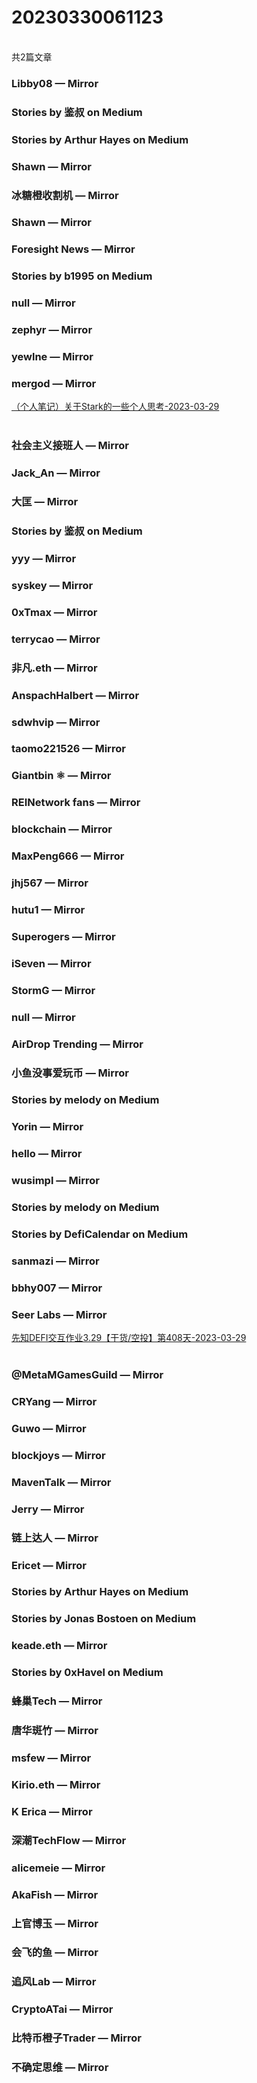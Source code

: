 <h1>20230330061123</h1><br/>共2篇文章




###  Libby08 — Mirror









###  Stories by 鉴叔 on Medium









###  Stories by Arthur Hayes on Medium







###  Shawn — Mirror









###  冰糖橙收割机 — Mirror











###  Shawn — Mirror











###  Foresight News — Mirror









###  Stories by b1995 on Medium









###  null — Mirror













###  zephyr — Mirror







###  yewlne — Mirror









###  mergod — Mirror

<a target=_blank rel=nofollow href="https://mirror.xyz/mergod.eth/EJspeS_a_h9to_t3Zuk2qhH5WD7k1iG7rliqwQu1kJI" >（个人笔记）关于Stark的一些个人思考-2023-03-29</a><br/><br/>





###  社会主义接班人 — Mirror









###  Jack_An — Mirror







###  大匡 — Mirror







###  Stories by 鉴叔 on Medium









###  yyy — Mirror











###  syskey — Mirror









###  0xTmax — Mirror











###  terrycao — Mirror













###  非凡.eth — Mirror













###  AnspachHalbert — Mirror







###  sdwhvip — Mirror







###  taomo221526 — Mirror







###  Giantbin ⚛ — Mirror







###  REINetwork fans — Mirror









###  blockchain — Mirror













###  MaxPeng666 — Mirror









###  jhj567 — Mirror









###  hutu1 — Mirror







###  Superogers — Mirror







###  iSeven — Mirror







###  StormG — Mirror









###  null — Mirror







###  AirDrop Trending — Mirror







###  小鱼没事爱玩币 — Mirror







###  Stories by melody on Medium







###  Yorin — Mirror











###  hello — Mirror











###  wusimpl — Mirror









###  Stories by melody on Medium







###  Stories by DefiCalendar on Medium







###  sanmazi — Mirror













###  bbhy007 — Mirror











###  Seer Labs — Mirror

<a target=_blank rel=nofollow href="https://mirror.xyz/seerlabs.eth/3wojusCUo1Qf5dLqwnzn_yYm3L423sXb5udDndxIpy8" >先知DEFI交互作业3.29【干货/空投】第408天-2023-03-29</a><br/><br/>











###  @MetaMGamesGuild — Mirror







###  CRYang — Mirror













###  Guwo — Mirror



















###  blockjoys — Mirror













###  MavenTalk — Mirror



















###  Jerry — Mirror









###  链上达人 — Mirror













###  Ericet — Mirror









###  Stories by Arthur Hayes on Medium









###  Stories by Jonas Bostoen on Medium







###  keade.eth — Mirror









###  Stories by 0xHavel on Medium









###  蜂巢Tech — Mirror







###  唐华斑竹 — Mirror









###  msfew — Mirror









###  Kirio.eth — Mirror







###  K Erica — Mirror











###  深潮TechFlow — Mirror









###  alicemeie — Mirror







###  AkaFish — Mirror











###  上官博玉 — Mirror













###  会飞的鱼 — Mirror









###  追风Lab — Mirror









###  CryptoATai — Mirror











###  比特币橙子Trader — Mirror







###  不确定思维 — Mirror












